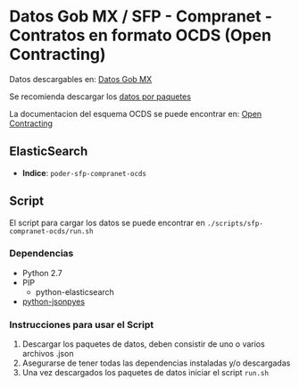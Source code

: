 # Datos Gob MX / SFP - Compranet - Contratos en formato OCDS (Open Contracting)

Datos descargables en: [Datos Gob MX](https://datos.gob.mx/busca/dataset/concentrado-de-contrataciones-abiertas-de-la-apf)

Se recomienda descargar los [datos por paquetes](https://datos.gob.mx/busca/dataset/concentrado-de-contrataciones-abiertas-de-la-apf/resource/ed1ec7e5-61ae-4d00-8adc-67c77844e75c)

La documentacion del esquema OCDS se puede encontrar en: [Open Contracting](http://standard.open-contracting.org/latest/en/getting_started/)

## ElasticSearch

- **Indice**: `poder-sfp-compranet-ocds`

## Script

El script para cargar los datos se puede encontrar en `./scripts/sfp-compranet-ocds/run.sh`

### Dependencias

- Python 2.7
- PIP
    - python-elasticsearch
- [python-jsonpyes](https://github.com/mxcoder/jsonpyes)

### Instrucciones para usar el Script

1. Descargar los paquetes de datos, deben consistir de uno o varios archivos .json
1. Asegurarse de tener todas las dependencias instaladas y/o descargadas
1. Una vez descargados los paquetes de datos iniciar el script `run.sh`
